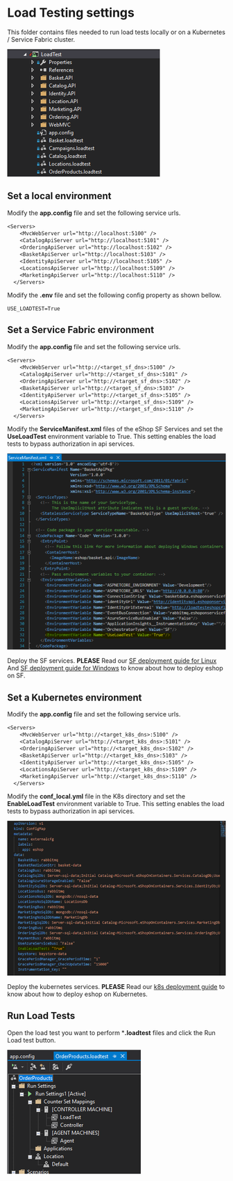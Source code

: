 # Load Testing settings

This folder contains files needed to run load tests locally or on a Kubernetes / Service Fabric cluster.

<p>
<img src="../../../img/loadtests/loadtestproj_dir.png">
<p>

## Set a local environment

Modify the **app.config** file and set the following service urls.

```
<Servers>
    <MvcWebServer url="http://localhost:5100" />
    <CatalogApiServer url="http://localhost:5101" />
    <OrderingApiServer url="http://localhost:5102" />
    <BasketApiServer url="http://localhost:5103" />
    <IdentityApiServer url="http://localhost:5105" />
    <LocationsApiServer url="http://localhost:5109" />
    <MarketingApiServer url="http://localhost:5110" />
  </Servers>
```

Modify the **.env** file and set the following config property as shown bellow.

```
USE_LOADTEST=True
```
## Set a Service Fabric environment

Modify the **app.config** file and set the following service urls.

```
<Servers>
    <MvcWebServer url="http://<target_sf_dns>:5100" />
    <CatalogApiServer url="http://<target_sf_dns>:5101" />
    <OrderingApiServer url="http://<target_sf_dns>:5102" />
    <BasketApiServer url="http://<target_sf_dns>:5103" />
    <IdentityApiServer url="http://<target_sf_dns>:5105" />
    <LocationsApiServer url="http://<target_sf_dns>:5109" />
    <MarketingApiServer url="http://<target_sf_dns>:5110" />
  </Servers>
```

Modify the **ServiceManifest.xml** files of the eShop SF Services and set the **UseLoadTest** environment variable to True. This setting enables the load tests to bypass authorization in api services.

<p>
<img src="../../../img/loadtests/sfmanifestsettings.png">
<p>

Deploy the SF services. **PLEASE** Read our [SF deployment guide for Linux](./../../../deploy/az/servicefabric/LinuxContainers/readme.md) And [SF deployment guide for Windows](./../../../deploy/az/servicefabric/WindowsContainers/readme.md) to know about how to deploy eshop on SF.

## Set a Kubernetes environment

Modify the **app.config** file and set the following service urls.

```
<Servers>
    <MvcWebServer url="http://<target_k8s_dns>:5100" />
    <CatalogApiServer url="http://<target_k8s_dns>:5101" />
    <OrderingApiServer url="http://<target_k8s_dns>:5102" />
    <BasketApiServer url="http://<target_k8s_dns>:5103" />
    <IdentityApiServer url="http://<target_k8s_dns>:5105" />
    <LocationsApiServer url="http://<target_k8s_dns>:5109" />
    <MarketingApiServer url="http://<target_k8s_dns>:5110" />
  </Servers>
```

Modify the **conf_local.yml** file in the K8s directory and set the **EnableLoadTest** environment variable to True. This setting enables the load tests to bypass authorization in api services.

<p>
<img src="../../../img/loadtests/k8ssettings.png">
<p>

Deploy the kubernetes services. **PLEASE** Read our [k8s deployment guide](./../../../k8s/README.k8s.md) to know about how to deploy eshop on Kubernetes.

## Run Load Tests

Open the load test you want to perform ***.loadtest** files and click the Run Load test button.

<p>
<img src="./../../../img/loadtests/runloadtest.png">
<p>